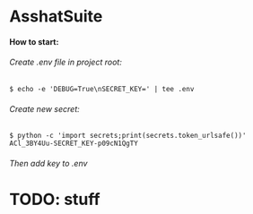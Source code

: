# AsshatSuite

#### How to start:

###### Create .env file in project root:
```shell
$ echo -e 'DEBUG=True\nSECRET_KEY=' | tee .env
```

###### Create new secret:
```shell
$ python -c 'import secrets;print(secrets.token_urlsafe())'
ACl_3BY4Uu-SECRET_KEY-p09cN1QgTY
```
###### Then add key to .env



# TODO: stuff